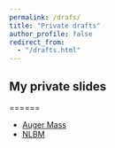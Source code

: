 ```yaml
---
permalink: /drafs/
title: "Private drafts"
author_profile: false
redirect_from: 
  - "/drafts.html"
---
```


## My private slides
======

- [Auger Mass](files/CEvoli_AugerMass_2024.pdf)
- [NLBM](files/CEvoli_NLBM_2024.pdf)
